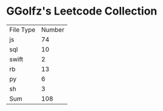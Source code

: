 # GGolfz's Leetcode Collection

<table><tr><td>File Type</td><td>Number</td></tr><tr><td>js</td><td>74</td></tr><tr><td>sql</td><td>10</td></tr><tr><td>swift</td><td>2</td></tr><tr><td>rb</td><td>13</td></tr><tr><td>py</td><td>6</td></tr><tr><td>sh</td><td>3</td></tr><tr><td>Sum</td><td>108</td></tr></table>